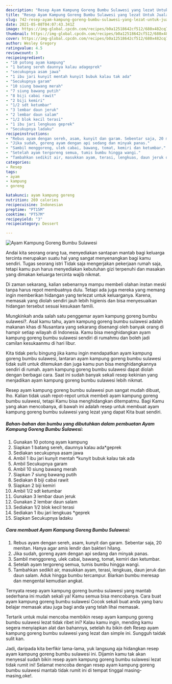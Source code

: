 ```yaml
---
description: "Resep Ayam Kampung Goreng Bumbu Sulawesi yang lezat Untuk Jualan"
title: "Resep Ayam Kampung Goreng Bumbu Sulawesi yang lezat Untuk Jualan"
slug: 742-resep-ayam-kampung-goreng-bumbu-sulawesi-yang-lezat-untuk-jualan
date: 2021-05-08T04:07:43.341Z
image: https://img-global.cpcdn.com/recipes/b0a12518642cf512/680x482cq70/ayam-kampung-goreng-bumbu-sulawesi-foto-resep-utama.jpg
thumbnail: https://img-global.cpcdn.com/recipes/b0a12518642cf512/680x482cq70/ayam-kampung-goreng-bumbu-sulawesi-foto-resep-utama.jpg
cover: https://img-global.cpcdn.com/recipes/b0a12518642cf512/680x482cq70/ayam-kampung-goreng-bumbu-sulawesi-foto-resep-utama.jpg
author: Wesley Gregory
ratingvalue: 4.5
reviewcount: 3
recipeingredient:
- "10 potong ayam kampung"
- "1 batang sereh daunnya kalau adageprek"
- "secukupnya asam jawa"
- "1 ibu jari kunyit mentah kunyit bubuk kalau tak ada"
- "Secukupnya garam"
- "10 siung bawang merah"
- "7 siung bawang putih"
- "8 biji cabai rawit"
- "2 biji kemiri"
- "1/2 sdt ketumbar"
- "3 lembar daun jeruk"
- "2 lembar daun salam"
- "1/2 blok kecil terasi"
- "1 ibu jari lengkuas geprek"
- "Secukupnya ladaku"
recipeinstructions:
- "Rebus ayam dengan sereh, asam, kunyit dan garam. Sebentar saja, 20 menitan. Hanya agar amis lendir dan bakteri hilang."
- "Jika sudah, goreng ayam dengan api sedang dan minyak panas."
- "Sambil menggoreng, ulek cabai, bawang, tomat, kemiri dan ketumbar."
- "Setelah ayam tergoreng semua, tumis bumbu hingga wangi."
- "Tambahkan sedikit air, masukkan ayam, terasi, lengkuas, daun jeruk dan daun salam. Aduk hingga bumbu tercampur. Biarkan bumbu meresap dan mengental kemudian angkat."
categories:
- Resep
tags:
- ayam
- kampung
- goreng

katakunci: ayam kampung goreng 
nutrition: 269 calories
recipecuisine: Indonesian
preptime: "PT15M"
cooktime: "PT57M"
recipeyield: "3"
recipecategory: Dessert

---
```



![Ayam Kampung Goreng Bumbu Sulawesi](https://img-global.cpcdn.com/recipes/b0a12518642cf512/680x482cq70/ayam-kampung-goreng-bumbu-sulawesi-foto-resep-utama.jpg)

Andai kita seorang orang tua, menyediakan santapan mantab bagi keluarga tercinta merupakan suatu hal yang sangat menyenangkan bagi kamu sendiri. Tugas seorang istri Tidak saja mengerjakan pekerjaan rumah saja, tetapi kamu pun harus menyediakan kebutuhan gizi terpenuhi dan masakan yang dimakan keluarga tercinta wajib nikmat.

Di zaman  sekarang, kalian sebenarnya mampu membeli olahan instan meski tanpa harus repot membuatnya dulu. Tetapi ada juga mereka yang memang ingin memberikan hidangan yang terlezat untuk keluarganya. Karena, memasak yang diolah sendiri jauh lebih higienis dan bisa menyesuaikan hidangan tersebut sesuai kesukaan famili. 



Mungkinkah anda salah satu penggemar ayam kampung goreng bumbu sulawesi?. Asal kamu tahu, ayam kampung goreng bumbu sulawesi adalah makanan khas di Nusantara yang sekarang disenangi oleh banyak orang di hampir setiap wilayah di Indonesia. Kamu bisa menghidangkan ayam kampung goreng bumbu sulawesi sendiri di rumahmu dan boleh jadi camilan kesukaanmu di hari libur.

Kita tidak perlu bingung jika kamu ingin mendapatkan ayam kampung goreng bumbu sulawesi, lantaran ayam kampung goreng bumbu sulawesi tidak sulit untuk ditemukan dan juga kamu pun bisa menghidangkannya sendiri di rumah. ayam kampung goreng bumbu sulawesi dapat diolah dengan berbagai cara. Saat ini sudah banyak sekali resep kekinian yang menjadikan ayam kampung goreng bumbu sulawesi lebih nikmat.

Resep ayam kampung goreng bumbu sulawesi pun sangat mudah dibuat, lho. Kalian tidak usah repot-repot untuk membeli ayam kampung goreng bumbu sulawesi, tetapi Kamu bisa menghidangkan ditempatmu. Bagi Kamu yang akan mencobanya, di bawah ini adalah resep untuk membuat ayam kampung goreng bumbu sulawesi yang lezat yang dapat Kita buat sendiri.

<!--inarticleads1-->

##### Bahan-bahan dan bumbu yang dibutuhkan dalam pembuatan Ayam Kampung Goreng Bumbu Sulawesi:

1. Gunakan 10 potong ayam kampung
1. Siapkan 1 batang sereh, daunnya kalau ada*geprek
1. Sediakan secukupnya asam jawa
1. Ambil 1 ibu jari kunyit mentah *kunyit bubuk kalau tak ada
1. Ambil Secukupnya garam
1. Ambil 10 siung bawang merah
1. Siapkan 7 siung bawang putih
1. Sediakan 8 biji cabai rawit
1. Siapkan 2 biji kemiri
1. Ambil 1/2 sdt ketumbar
1. Gunakan 3 lembar daun jeruk
1. Gunakan 2 lembar daun salam
1. Sediakan 1/2 blok kecil terasi
1. Sediakan 1 ibu jari lengkuas *geprek
1. Siapkan Secukupnya ladaku




<!--inarticleads2-->

##### Cara membuat Ayam Kampung Goreng Bumbu Sulawesi:

1. Rebus ayam dengan sereh, asam, kunyit dan garam. Sebentar saja, 20 menitan. Hanya agar amis lendir dan bakteri hilang.
1. Jika sudah, goreng ayam dengan api sedang dan minyak panas.
1. Sambil menggoreng, ulek cabai, bawang, tomat, kemiri dan ketumbar.
1. Setelah ayam tergoreng semua, tumis bumbu hingga wangi.
1. Tambahkan sedikit air, masukkan ayam, terasi, lengkuas, daun jeruk dan daun salam. Aduk hingga bumbu tercampur. Biarkan bumbu meresap dan mengental kemudian angkat.




Ternyata resep ayam kampung goreng bumbu sulawesi yang mantab sederhana ini mudah sekali ya! Kamu semua bisa mencobanya. Cara buat ayam kampung goreng bumbu sulawesi Cocok sekali buat anda yang baru belajar memasak atau juga bagi anda yang telah lihai memasak.

Tertarik untuk mulai mencoba membikin resep ayam kampung goreng bumbu sulawesi lezat tidak ribet ini? Kalau kamu ingin, mending kamu segera menyiapkan alat dan bahannya, setelah itu bikin deh Resep ayam kampung goreng bumbu sulawesi yang lezat dan simple ini. Sungguh taidak sulit kan. 

Jadi, daripada kita berfikir lama-lama, yuk langsung aja hidangkan resep ayam kampung goreng bumbu sulawesi ini. Dijamin kamu tak akan menyesal sudah bikin resep ayam kampung goreng bumbu sulawesi lezat tidak rumit ini! Selamat mencoba dengan resep ayam kampung goreng bumbu sulawesi mantab tidak rumit ini di tempat tinggal masing-masing,oke!.

